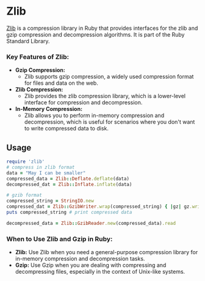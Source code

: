 
# Zlib  
[Zlib](https://ruby-doc.org/stdlib/libdoc/zlib/rdoc/Zlib.html) is a compression library in Ruby that provides interfaces for the zlib and gzip compression and decompression algorithms. It is part of the Ruby Standard Library. 

### Key Features of Zlib:
- **Gzip Compression:**
    - Zlib supports gzip compression, a widely used compression format for files and data on the web.
- **Zlib Compression:**
    - Zlib provides the zlib compression library, which is a lower-level interface for compression and decompression.
- **In-Memory Compression:**
    - Zlib allows you to perform in-memory compression and decompression, which is useful for scenarios where you don't want to write compressed data to disk.

## Usage 
```ruby 
require 'zlib' 
# compress in zlib format 
data = "May I can be smaller" 
compressed_data = Zlib::Deflate.deflate(data) 
decompressed_dat = Zlib::Inflate.inflate(data) 

# gzib format 
compressed_string = StringIO.new
compressed_dat = Zlib::GzibWriter.wrap(compressed_string) { |gz| gz.write(data) } 
puts compressed_string # print compressed data 

decompressed_data = Zlib::GzibReader.new(compressed_data).read 


```

### **When to Use Zlib and Gzip in Ruby:**

- **Zlib:** Use Zlib when you need a general-purpose compression library for in-memory compression and decompression tasks.
- **Gzip:** Use Gzip when you are dealing with compressing and decompressing files, especially in the context of Unix-like systems.